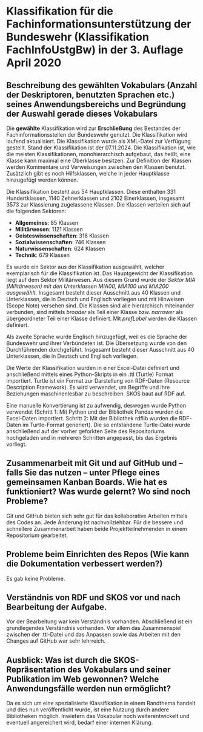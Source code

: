 # Klassifikation für die Fachinformationsunterstützung der Bundeswehr (Klassifikation FachInfoUstgBw) in der 3. Auflage April 2020

## Beschreibung des gewählten Vokabulars (Anzahl der Deskriptoren, benutzten Sprachen etc.) seines Anwendungsbereichs und Begründung der Auswahl gerade dieses Vokabulars

Die **gewählte** Klassifikation wird zur **Erschließung** des Bestandes der Fachinformationsstellen der Bundeswehr genutzt. Die Klassifikation wird laufend aktualisiert. Die Klassifikation wurde als XML-Datei zur Verfügung gestellt. Stand der Klassifikation ist der 07.11.2024. Die Klassifikation ist, wie die meisten Klassifikationen, monohierarchisch aufgebaut, das heißt, eine Klasse kann maximal eine Oberklasse besitzen. Zur Definition der Klassen werden Kommentare und Verweisungen zwischen den Klassen benutzt. Zusätzlich gibt es noch Hilfsklassen, welche in jeder Hauptklasse hinzugefügt werden können.

Die Klassifikation besteht aus 54 Hauptklassen. Diese enthalten 331 Hundertklassen, 1140 Zehnerklassen und 2102 Einerklassen, insgesamt 3573 zur Klassierung zugelassene Klassen. Die Klassen verteilen sich auf die folgenden Sektoren:

- **Allgemeines**: 85 Klassen
- **Militärwesen**: 1121 Klassen
- **Geisteswissenschaften**: 318 Klassen
- **Sozialwissenschaften**: 746 Klassen
- **Naturwissenschaften**: 624 Klassen
- **Technik**: 679 Klassen

Es wurde ein Sektor aus der Klassifikation ausgewählt, welcher exemplarisch für die Klassifikation ist. Das Hauptgewicht der Klassifikation liegt auf dem Sektor Militärwesen. Aus diesem Grund wurde der *Sektor MIA (Militärwesen) mit den Unterklassen MIA00, MIA100 und MIA200 ausgewählt.* Insgesamt besteht dieser Ausschnitt aus 40 Klassen und Unterklassen, die in Deutsch und Englisch vorliegen und mit Hinweisen (Scope Note) versehen sind. Die Klassen sind alle hierarchisch miteinander verbunden, sind mittels *broader* als Teil einer Klasse bzw. *narrower* als übergeordneter Teil einer Klasse definiert. Mit *prefLabel* werden die Klassen definiert.

Als zweite Sprache wurde Englisch hinzugefügt, weil es die Sprache der Bundeswehr und ihrer Verbündeten ist. Die Übersetzung wurde von den Durchführenden durchgeführt. Insgesamt besteht dieser Ausschnitt aus 40 Unterklassen, die in Deutsch und Englisch vorliegen.

Die Werte der Klassifikation wurden in einer Excel-Datei definiert und anschließend mittels eines Python-Skripts in ein .ttl (Turtle) Format importiert. Turtle ist ein Format zur Darstellung von RDF-Daten (Resource Description Framework). Es wird verwendet, um Begriffe und ihre Beziehungen maschinenlesbar zu beschreiben. SKOS baut auf RDF auf. 

Eine manuelle Konvertierung ist zu aufwendig, deswegen wurde Python verwendet (Schritt 1: Mit Python und der Bibliothek Pandas wurden die Excel-Daten importiert. Schritt 2: Mit der Bibliothek rdflib wurden die RDF-Daten im Turtle-Format generiert). Die so entstandene Turtle-Datei wurde anschließend auf der vorher geforkten Seite des Repositoriums hochgeladen und in mehreren Schritten angepasst, bis das Ergebnis vorliegt.

## Zusammenarbeit mit Git und auf GitHub und – falls Sie das nutzen – unter Pflege eines gemeinsamen Kanban Boards. Wie hat es funktioniert? Was wurde gelernt? Wo sind noch Probleme?

Git und GitHub bieten sich sehr gut für das kollaborative Arbeiten mittels des Codes an. Jede Änderung ist nachvollziehbar. Für die bessere und schnellere Zusammenarbeit haben beide Projektteilnehmenden in einem Repositorium gearbeitet.

## Probleme beim Einrichten des Repos (Wie kann die Dokumentation verbessert werden?)

Es gab keine Probleme.

## Verständnis von RDF und SKOS vor und nach Bearbeitung der Aufgabe.

Vor der Bearbeitung war kein Verständnis vorhanden. Abschließend ist ein grundlegendes Verständnis vorhanden. Vor allem das Zusammenspiel zwischen der .ttl-Datei und das Anpassen sowie das Arbeiten mit den Changes auf GitHub war sehr lehrreich.

## Ausblick: Was ist durch die SKOS-Repräsentation des Vokabulars und seiner Publikation im Web gewonnen? Welche Anwendungsfälle werden nun ermöglicht?

Da es sich um eine spezialisierte Klassifikation in einem Randthema handelt und dies nun veröffentlicht wurde, ist eine Nutzung durch andere Bibliotheken möglich. Inwiefern das Vokabular noch weiterentwickelt und eventuell angereichert wird, bedarf einer internen Klärung.
